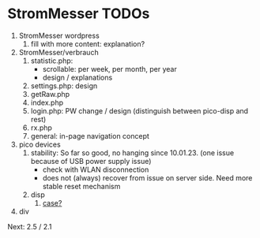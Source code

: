 # StromMesser TODOs

1. StromMesser wordpress
   1. fill with more content: explanation?   
2. StromMesser/verbrauch
   1. statistic.php: 
      * scrollable: per week, per month, per year
      * design / explanations
   1. settings.php: design
   1. getRaw.php
   1. index.php
   1. login.php: PW change / design (distinguish between pico-disp and rest)
   1. rx.php
   1. general: in-page navigation concept
3. pico devices
   1. stability: So far so good, no hanging since 10.01.23. (one issue because of USB power supply issue)
      * check with WLAN disconnection
      * does not (always) recover from issue on server side. Need more stable reset mechanism
   1. disp
      1. [case?][lnkCase]
4. div


Next:  2.5 / 2.1 


[lnkCase]: https://www.thingiverse.com/thing:4767008

